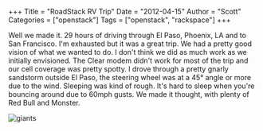 +++
Title = "RoadStack RV Trip"
Date = "2012-04-15"
Author = "Scott"
Categories = ["openstack"]
Tags = ["openstack", "rackspace"]
+++

Well we made it.  29 hours of driving through El Paso, Phoenix, LA and to San Francisco.  I'm exhausted but it was a great trip.  We had a pretty good vision of what we wanted to do.  I don't think we did as much work as we initially envisioned.  The Clear modem didn't work for most of the trip and our cell coverage was pretty spotty.  I drove through a pretty gnarly sandstorm outside El Paso, the steering wheel was at a 45&deg; angle or more due to the wind.  Sleeping was kind of rough.  It's hard to sleep when you're bouncing around due to 60mph gusts.  We made it thought, with plenty of Red Bull and Monster.  

![giants](https://farm8.staticflickr.com/7203/7081970359_14e8ce75c2_z.jpg)
